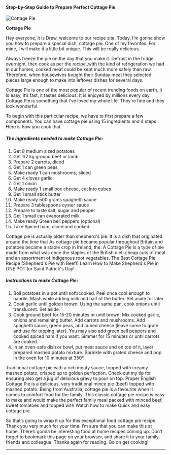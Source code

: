             

#### Step-by-Step Guide to Prepare Perfect Cottage Pie

![Cottage Pie](https://img-global.cpcdn.com/recipes/85d5e1cb788b7cbe/751x532cq70/cottage-pie-recipe-main-photo.jpg)

**Cottage Pie**

Hey everyone, it is Drew, welcome to our recipe site. Today, I’m gonna show you how to prepare a special dish, cottage pie. One of my favorites. For mine, I will make it a little bit unique. This will be really delicious.

Always freeze the pie on the day that you make it. Defrost in the fridge overnight, then cook as per the recipe..with the kind of refrigeration we had in our homes, cooked meat could be kept much more safely than raw. Therefore, when housewives bought their Sunday meat they selected pieces large enough to make into leftover dishes for several days.

Cottage Pie is one of the most popular of recent trending foods on earth. It is easy, it’s fast, it tastes delicious. It is enjoyed by millions every day. Cottage Pie is something that I’ve loved my whole life. They’re fine and they look wonderful.

To begin with this particular recipe, we have to first prepare a few components. You can have cottage pie using 15 ingredients and 4 steps. Here is how you cook that.

##### The ingredients needed to make Cottage Pie:

1.  Get 8 medium sized potatoes
2.  Get 1/2 kg ground beef or lamb
3.  Prepare 2 carrots, diced
4.  Get 1 can green peas
5.  Make ready 1 can mushrooms, sliced
6.  Get 4 cloves garlic
7.  Get 1 onion
8.  Make ready 1 small box cheese, cut into cubes
9.  Get 1 small stick butter
10.  Make ready 500 grams spaghetti sauce
11.  Prepare 3 tablespoons oyster sauce
12.  Prepare to taste salt, sugar and pepper
13.  Get 1 small can evaporated milk
14.  Make ready Green bell peppers (optional)
15.  Take Spiced ham, diced and cooked

Cottage pie is actually older than shepherd's pie. It is a dish that originated around the time that As cottage pie became popular throughout Britain and potatoes became a staple crop in Ireland, the. A Cottage Pie is a type of pie made from what was once the staples of the British diet: cheap cuts of meat and an assortment of indigenous root vegetables. The Best Cottage Pie Recipe (Shepherd's Pie with Beef!) Learn How to Make Shepherd's Pie in ONE POT for Saint Patrick's Day!

##### Instructions to make Cottage Pie:

1.  Boil potatoes in a pot until soft/cooked. Peel once cool enough to handle. Mash while adding milk and half of the butter. Set aside for later.
2.  Cook garlic until golden brown. Using the same pan, cook onions until translucent. Set aside.
3.  Cook ground beef for 15-20 minutes or until brown. Mix cooked garlic, onions and remaining butter. Add carrots and mushrooms. Add spaghetti sauce, green peas, and cubed cheese (leave some to grate and use for topping later). You may also add green bell peppers and cooked spiced ham if you want. Simmer for 15 minutes or until carrots are cooked.
4.  In an oven-safe dish or bowl, put meat sauce and on top of it, layer prepared mashed potato mixture. Sprinkle with grated cheese and pop in the oven for 10 minutes at 350°.

Traditional cottage pie with a rich meaty sauce, topped with creamy mashed potato, crisped up to golden perfection. Check out my tip for ensuring also get a jug of delicious gravy to pour on top. Proper English Cottage Pie is a delicious, very traditional mince pie (beef) topped with mashed potato. Being from Australia, cottage pie is a favourite when it comes to comfort food for the family. This classic cottage pie recipe is easy to make and would make the perfect family meal packed with minced beef, sweet tomatoes and topped with Watch how to make Quick and easy cottage pie.

So that’s going to wrap it up for this exceptional food cottage pie recipe. Thank you very much for your time. I’m sure that you can make this at home. There’s gonna be interesting food at home recipes coming up. Don’t forget to bookmark this page on your browser, and share it to your family, friends and colleague. Thanks again for reading. Go on get cooking!

* * *